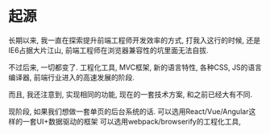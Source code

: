 # 起源

长期以来, 我一直在探索提升前端工程师开发效率的方式, 打我入这行的时候, 
还是IE6占据大片江山, 前端工程师在浏览器兼容性的坑里面无法自拔.

不过后来, 一切都变了. 工程化工具, MVC框架, 新的语言特性, 各种CSS, JS的语言编译器,
前端行业进入的高速发展的阶段.

而且, 我还注意到, 实现相同的功能, 现在的一套技术方案, 和之前已经大有不同.

现阶段, 如果我们想做一套单页的后台系统的话. 可以选用React/Vue/Angular这样的一套UI+数据驱动的框架
可以选用webpack/browserify的工程化工具, 